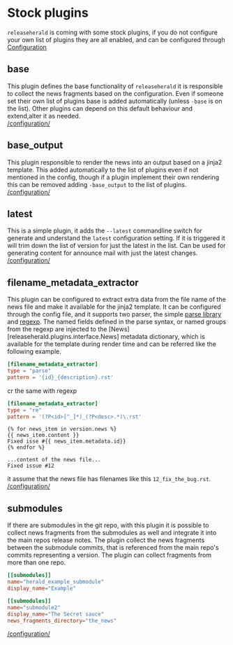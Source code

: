 # Stock plugins

`releaseherald` is coming with some stock plugins, if you do not configure your own list of plugins they are all 
enabled, and can be configured through [Configuration](../configuration.md)

## base
This plugin defines the base functionality of `releaseherald` it is responsible to collect the news fragments based 
on the configuration. Even if someone set their own list of plugins base is added automatically (unless `-base` is 
on the list). Other plugins can depend on this default behaviour and extend,alter it as needed.  
[/configuration/](../configuration.md#base-plugin-configuration)

## base_output
This plugin responsible to render the news into an output based on a jinja2 template. This added automatically to 
the list of plugins even if not mentioned in the config, though if a plugin implement their own rendering this can 
be removed adding `-base_output` to the list of plugins.  
[/configuration/](../configuration.md#base-output-plugin-configuration)

## latest
This is a simple plugin, it adds the `--latest` commandline switch for generate and understand the 
`latest` configuration setting. If it is triggered it will trim down the list of version for just the latest 
in the list. Can be used for generating content for announce mail with just the latest changes.  
[/configuration/](../configuration.md#latest-plugin-configuration)

## filename_metadata_extractor
This plugin can be configured to extract extra data from the file name of the news file and make it available for 
the jinja2 template. It can be configured through the config file, and it supports two parser, the simple [parse 
library](https://github.com/r1chardj0n3s/parse#readme) and 
[regexp](https://docs.python.org/3/library/re.html#regular-expression-syntax). The named fields defined in the parse 
syntax, or named groups from the regexp are injected to the [News][releaseherald.plugins.interface.News] metadata 
dictionary, which is available for the template during render time and can be referred like the following example.

``` toml title="configuration with parse"
[filename_metadata_extractor]
type = "parse"
pattern = '{id}_{description}.rst'
```
cr the same with regexp

``` toml title="configuration with regexp"
[filename_metadata_extractor]
type = "re"
pattern = '(?P<id>[^_]*)_(?P<desc>.*)\.rst'
```

``` jinja2 title="template"
{% for news_item in version.news %}
{{ news_item.content }}
Fixed isse #{{ news_item.metadata.id}}
{% endfor %}
```

``` title="rendered result"
...content of the news file...
Fixed issue #12
```

it assume that the news file has filenames like this `12_fix_the_bug.rst`.  
[/configuration/](../configuration.md#filename_metadata_extractor-plugin-configuration)

## submodules

If there are submodules in the git repo, with this plugin it is possible to collect news fragments from the 
submodules as well and integrate it into the main repos release notes. The plugin collect the news fragments between 
the submodule commits, that is referenced from the main repo's commits representing a version. The plugin can 
collect fragments from more than one repo.

``` toml title="example configuration with two submodules"
[[submodules]]
name="herald_example_submodule"
display_name="Example"

[[submodules]]
name="submodule2"
display_name="The Secret sauce"
news_fragments_directory="the_news"

```

[/configuration/](../configuration.md#submodules-plugin-configuration)